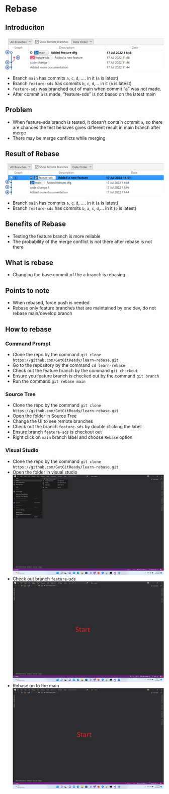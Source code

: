 # Rebase

## Introduciton

![image](before-rebase.jpg)
- Branch `main` has commits `a`, `c`, `d`, …. in it (`a` is latest)
- Branch `feature-sds` has commits `b`, `c`, `d`,… in it (`b` is latest)
- `feature-sds` was branched out of main when commit “a” was not made.
- After commit `a` is made, “feature-sds” is not based on the latest main

## Problem
- When feature-sds branch is tested, it doesn’t contain commit `a`, so there are chances the test behaves gives different result in main branch after merge
- There may be merge conflicts while merging 

## Result of Rebase
![image](after-rebase.png)
- Branch `main` has commits `a`, `c`, `d`, …. in it (`a` is latest)
- Branch `feature-sds` has commits `b`, `a`, `c`, `d`,… in it (`b` is latest)

## Benefits of Rebase
- Testing the feature branch is more reliable
- The probability of the merge conflict is not there after rebase is not there

## What is rebase
- Changing the base commit of the a branch is rebasing

## Points to note
- When rebased, force push is needed
- Rebase only feature branches that are maintained by one dev, do not rebase main/develop branch

## How to rebase

### Command Prompt
- Clone the repo by the command `git clone https://github.com/GetGitReady/learn-rebase.git`
- Go to the repository by the command `cd learn-rebase`
- Check out the feature branch by the command `git checkout`
- Ensure you feature branch is checked out by the command `git branch`
- Run the command `git rebase main`

### Source Tree
- Clone the repo by the command `git clone https://github.com/GetGitReady/learn-rebase.git`
- Open the folder in Source Tree
- Change the UI to see remote branches
- Check out the branch `feature-sds` by double clicking the label
- Ensure branch `feature-sds` is checkout out
- Right click on `main` branch label and choose `Rebase` option

### Visual Studio
- Clone the repo by the command `git clone https://github.com/GetGitReady/learn-rebase.git`
- Open the folder in visual studio
![image](open-visual-studio.png)
- Check out branch `feature-sds`
![image](checkout-branch-visual-studio.gif)
- Rebase on to the main
![image](rebase-visual-studio.gif)

